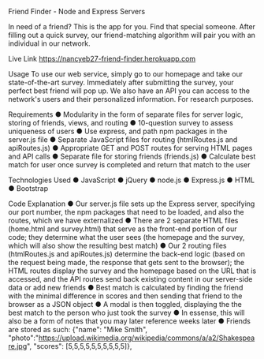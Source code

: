 Friend Finder - Node and Express Servers

In need of a friend? This is the app for you. Find that special someone. After filling out a
quick survey, our friend-matching algorithm will pair you with an individual in our network.

Live Link
https://nancyeb27-friend-finder.herokuapp.com

Usage
To use our web service, simply go to our homepage and take our state-of-the-art survey.
Immediately after submitting the survey, your perfect best friend will pop up. We also have
an API you can access to the network's users and their personalized information. For
research purposes.

Requirements
● Modularity in the form of separate files for server logic, storing of friends, views, and
routing
● 10-question survey to assess uniqueness of users
● Use express, and path npm packages in the server.js file
● Separate JavaScript files for routing (htmlRoutes.js and apiRoutes.js)
● Appropriate GET and POST routes for serving HTML pages and API calls
● Separate file for storing friends (friends.js)
● Calculate best match for user once survey is completed and return that match to the
user

Technologies Used
● JavaScript
● jQuery
● node.js
● Express.js
● HTML
● Bootstrap

Code Explanation
● Our server.js file sets up the Express server, specifying our port number, the npm
packages that need to be loaded, and also the routes, which we have externalized
● There are 2 separate HTML files (home.html and survey.html) that serve as the
front-end portion of our code; they determine what the user sees (the homepage and
the survey, which will also show the resulting best match)
● Our 2 routing files (htmlRoutes.js and apiRoutes.js) determine the back-end logic
(based on the request being made, the response that gets sent to the browser); the
HTML routes display the survey and the homepage based on the URL that is
accessed, and the API routes send back existing content in our server-side data or
add new friends
● Best match is calculated by finding the friend with the minimal difference in scores
and then sending that friend to the browser as a JSON object
● A modal is then toggled, displaying the the best match to the person who just took
the survey
● In essense, this will also be a form of notes that you may later reference weeks later
● Friends are stored as such:
{"name": "Mike Smith",
"photo":"https://upload.wikimedia.org/wikipedia/commons/a/a2/Shakespeare.jpg",
"scores": [5,5,5,5,5,5,5,5,5,5]},
